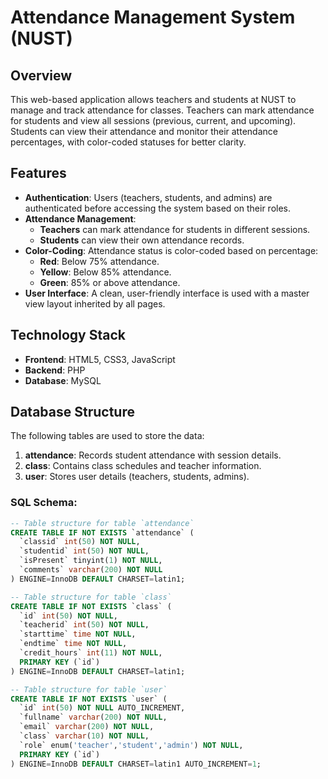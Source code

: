 # Attendance Management System (NUST)

## Overview
This web-based application allows teachers and students at NUST to manage and track attendance for classes. Teachers can mark attendance for students and view all sessions (previous, current, and upcoming). Students can view their attendance and monitor their attendance percentages, with color-coded statuses for better clarity.

## Features
- **Authentication**: Users (teachers, students, and admins) are authenticated before accessing the system based on their roles.
- **Attendance Management**:
  - **Teachers** can mark attendance for students in different sessions.
  - **Students** can view their own attendance records.
- **Color-Coding**: Attendance status is color-coded based on percentage:
  - **Red**: Below 75% attendance.
  - **Yellow**: Below 85% attendance.
  - **Green**: 85% or above attendance.
- **User Interface**: A clean, user-friendly interface is used with a master view layout inherited by all pages.

## Technology Stack
- **Frontend**: HTML5, CSS3, JavaScript
- **Backend**: PHP
- **Database**: MySQL

## Database Structure
The following tables are used to store the data:
1. **attendance**: Records student attendance with session details.
2. **class**: Contains class schedules and teacher information.
3. **user**: Stores user details (teachers, students, admins).

### SQL Schema:
```sql
-- Table structure for table `attendance`
CREATE TABLE IF NOT EXISTS `attendance` (
  `classid` int(50) NOT NULL,
  `studentid` int(50) NOT NULL,
  `isPresent` tinyint(1) NOT NULL,
  `comments` varchar(200) NOT NULL
) ENGINE=InnoDB DEFAULT CHARSET=latin1;

-- Table structure for table `class`
CREATE TABLE IF NOT EXISTS `class` (
  `id` int(50) NOT NULL,
  `teacherid` int(50) NOT NULL,
  `starttime` time NOT NULL,
  `endtime` time NOT NULL,
  `credit_hours` int(11) NOT NULL,
  PRIMARY KEY (`id`)
) ENGINE=InnoDB DEFAULT CHARSET=latin1;

-- Table structure for table `user`
CREATE TABLE IF NOT EXISTS `user` (
  `id` int(50) NOT NULL AUTO_INCREMENT,
  `fullname` varchar(200) NOT NULL,
  `email` varchar(200) NOT NULL,
  `class` varchar(10) NOT NULL,
  `role` enum('teacher','student','admin') NOT NULL,
  PRIMARY KEY (`id`)
) ENGINE=InnoDB DEFAULT CHARSET=latin1 AUTO_INCREMENT=1;
